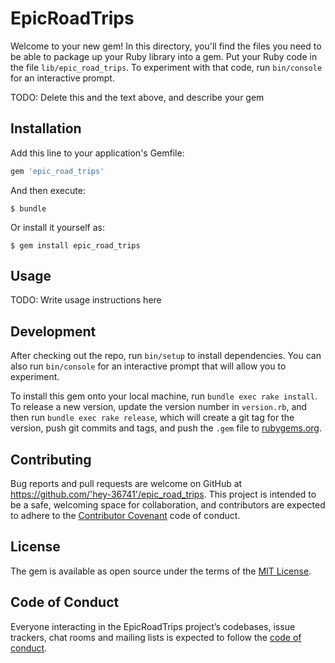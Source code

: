 # EpicRoadTrips

Welcome to your new gem! In this directory, you'll find the files you need to be able to package up your Ruby library into a gem. Put your Ruby code in the file `lib/epic_road_trips`. To experiment with that code, run `bin/console` for an interactive prompt.

TODO: Delete this and the text above, and describe your gem

## Installation

Add this line to your application's Gemfile:

```ruby
gem 'epic_road_trips'
```

And then execute:

    $ bundle

Or install it yourself as:

    $ gem install epic_road_trips

## Usage

TODO: Write usage instructions here

## Development

After checking out the repo, run `bin/setup` to install dependencies. You can also run `bin/console` for an interactive prompt that will allow you to experiment.

To install this gem onto your local machine, run `bundle exec rake install`. To release a new version, update the version number in `version.rb`, and then run `bundle exec rake release`, which will create a git tag for the version, push git commits and tags, and push the `.gem` file to [rubygems.org](https://rubygems.org).

## Contributing

Bug reports and pull requests are welcome on GitHub at https://github.com/'hey-36741'/epic_road_trips. This project is intended to be a safe, welcoming space for collaboration, and contributors are expected to adhere to the [Contributor Covenant](http://contributor-covenant.org) code of conduct.

## License

The gem is available as open source under the terms of the [MIT License](https://opensource.org/licenses/MIT).

## Code of Conduct

Everyone interacting in the EpicRoadTrips project’s codebases, issue trackers, chat rooms and mailing lists is expected to follow the [code of conduct](https://github.com/'hey-36741'/epic_road_trips/blob/master/CODE_OF_CONDUCT.md).
